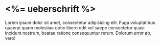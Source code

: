 #  <%= ueberschrift %>

Lorem ipsum dolor sit amet, consectetur adipisicing elit. Fuga voluptatibus quaerat quam molestiae optio libero odit vel saepe consectetur quasi incidunt nostrum, beatae ratione consequuntur rerum. Dolorum error ab, vero!